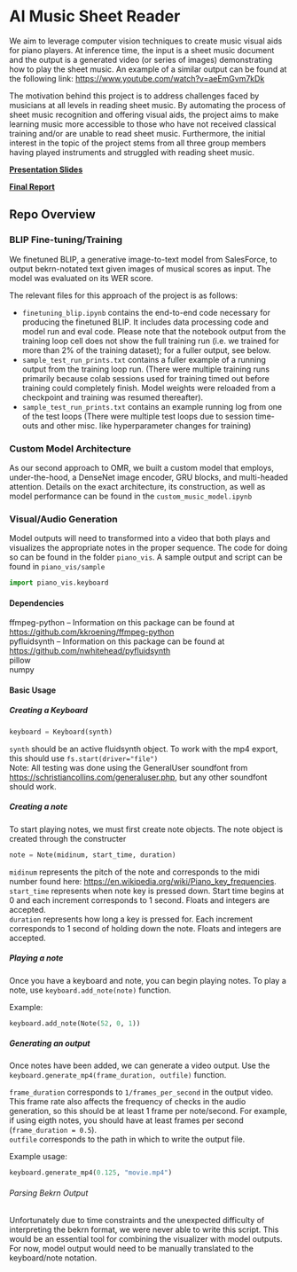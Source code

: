 # AI Music Sheet Reader
We aim to leverage computer vision techniques to create music visual aids for piano players. At inference time, the input is a sheet music document and the output is a generated video (or series of images) demonstrating how to play the sheet music. An example of a similar output can be found at the following link: https://www.youtube.com/watch?v=aeEmGvm7kDk

The motivation behind this project is to address challenges faced by musicians at all levels in reading sheet music. By automating the process of sheet music recognition and offering visual aids, the project aims to make learning music more accessible to those who have not received classical training and/or are unable to read sheet music. Furthermore, the initial interest in the topic of the project stems from all three group members having played instruments and struggled with reading sheet music.

[**Presentation Slides**](https://docs.google.com/presentation/d/1fx8u-OTpy8S-db-NQWF3gvC4ufHszsWol67fGmVnLKA/edit#slide=id.g2cdcb7191f5_0_10)

[**Final Report**](https://drive.google.com/file/d/1w9hJSdY4xIqgYqVaoZkT2ClwYpKENwt6/view?usp=drive_link)

## Repo Overview

### BLIP Fine-tuning/Training

We finetuned BLIP, a generative image-to-text model from SalesForce, to output bekrn-notated text given images of musical scores as input. The model was evaluated on its WER score. 

The relevant files for this approach of the project is as follows:
- ```finetuning_blip.ipynb``` contains the end-to-end code necessary for producing the finetuned BLIP. It includes data processing code and model run and eval code. Please note that the notebook output from the training loop cell does not show the full training run (i.e. we trained for more than 2% of the training dataset); for a fuller output, see below.
- ```sample_test_run_prints.txt``` contains a fuller example of a running output from the training loop run. (There were multiple training runs primarily because colab sessions used for training timed out before training could completely finish. Model weights were reloaded from a checkpoint and training was resumed thereafter).
- ```sample_test_run_prints.txt``` contains an example running log from one of the test loops (There were multiple test loops due to session time-outs and other misc. like hyperparameter changes for training)

### Custom Model Architecture

As our second approach to OMR, we built a custom model that employs, under-the-hood, a DenseNet image encoder, GRU blocks, and multi-headed attention. Details on the exact architecture, its construction, as well as model performance can be found in the ```custom_music_model.ipynb```

### Visual/Audio Generation

Model outputs will need to transformed into a video that both plays and visualizes the appropriate notes in the proper sequence. The code for doing so can be found in the folder ```piano_vis```.
A sample output and script can be found in `piano_vis/sample`

```python
import piano_vis.keyboard
```
#### Dependencies
ffmpeg-python – Information on this package can be found at https://github.com/kkroening/ffmpeg-python  
pyfluidsynth – Information on this package can be found at https://github.com/nwhitehead/pyfluidsynth  
pillow  
numpy

#### Basic Usage

##### Creating a Keyboard
```python
keyboard = Keyboard(synth)
```
`synth` should be an active fluidsynth object. To work with the mp4 export, this should use `fs.start(driver="file")`  
Note: All testing was done using the GeneralUser soundfont from https://schristiancollins.com/generaluser.php, but any other soundfont should work.

##### Creating a note
To start playing notes, we must first create note objects. The note object is created through the constructer
```python
note = Note(midinum, start_time, duration)
```
`midinum` represents the pitch of the note and corresponds to the midi number found here: https://en.wikipedia.org/wiki/Piano_key_frequencies.  
`start_time` represents when note key is pressed down. Start time begins at 0 and each increment corresponds to 1 second. Floats and integers are accepted.  
`duration` represents how long a key is pressed for. Each increment corresponds to 1 second of holding down the note. Floats and integers are accepted.  

##### Playing a note
Once you have a keyboard and note, you can begin playing notes. To play a note, use `keyboard.add_note(note)` function.  

Example:
```python
keyboard.add_note(Note(52, 0, 1))
```

##### Generating an output

Once notes have been added, we can generate a video output. Use the `keyboard.generate_mp4(frame_duration, outfile)` function.  

`frame_duration` corresponds to `1/frames_per_second` in the output video. This frame rate also affects the frequency of checks in the audio generation, so this should be at least 1 frame per note/second. For example, if using eigth notes, you should have at least frames per second (`frame_duration = 0.5`).  
`outfile` corresponds to the path in which to write the output file. 

Example usage:
```python
keyboard.generate_mp4(0.125, "movie.mp4")
```

###### Parsing Bekrn Output
Unfortunately due to time constraints and the unexpected difficulty of interpreting the bekrn format, we were never able to write this script. This would be an essential tool for combining the visualizer with model outputs. For now, model output would need to be manually translated to the keyboard/note notation.
